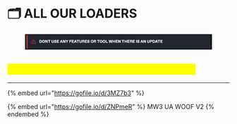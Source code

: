 # 🗂️ ALL OUR LOADERS

<figure><img src="../.gitbook/assets/image.png" alt=""><figcaption></figcaption></figure>

## _<mark style="color:yellow;">DOWNLOAD THIS TO USE OUR LOADERS :</mark>_

***

{% embed url="https://gofile.io/d/3MZ7b3" %}

{% embed url="https://gofile.io/d/ZNPmeR" %}
MW3 UA WOOF V2
{% endembed %}

<figure><img src="../.gitbook/assets/HOLLOW BANNIERE.gif" alt=""><figcaption></figcaption></figure>
